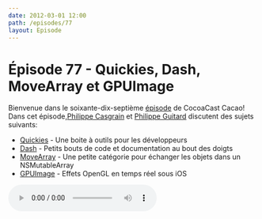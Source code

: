 ```yaml
---
date: 2012-03-01 12:00
path: /episodes/77
layout: Episode
---
```

# Épisode 77 - Quickies, Dash, MoveArray et GPUImage
<p>Bienvenue dans le soixante-dix-septième <a href="https://archive.org/download/cacaocast/cacaocast_77.mp3" title="CocoaCast Cacao Episode 77">épisode</a> de CocoaCast Cacao! Dans cet épisode,<a href="http://www.twitter.com/philippec" title="Philippe Casgrain sur Twitter">Philippe Casgrain</a> et <a href="http://www.twitter.com/philippeguitard" title="Philippe Guitard sur Twitter">Philippe Guitard</a> discutent des sujets suivants:</p>
<ul><li><a href="http://quickies.seriot.ch/index.php?all" title="Quickies">Quickies</a> - Une boite à outils pour les développeurs</li>
<li><a href="http://kapeli.com/dash/" title="Dash">Dash</a> - Petits bouts de code et documentation au bout des doigts</li>
<li><a href="http://www.icab.de/blog/2009/11/15/moving-objects-within-an-nsmutablearray/" title="MoveArray">MoveArray</a> - Une petite catégorie pour échanger les objets dans un NSMutableArray</li>
<li><a href="http://www.sunsetlakesoftware.com/2012/02/12/introducing-gpuimage-framework" title="GPUImage">GPUImage</a> - Effets OpenGL en temps réel sous iOS</li>
</ul>
<p><audio controls><source src="https://archive.org/download/cacaocast/cacaocast_77.mp3" type="audio/mpeg"><source src="https://archive.org/download/cacaocast/cacaocast_77.mp3" type="audio/mp4">Votre navigateur ne supporte pas l'élément audio / Your browser does not support the audio element.</audio></p>
